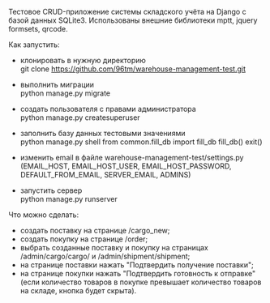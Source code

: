 Тестовое CRUD-приложение системы складского учёта на Django с базой данных SQLite3.
Использованы внешние библиотеки mptt, jquery formsets, qrcode.

Как запустить:
- клонировать в нужную директорию <br>
git clone https://github.com/96tm/warehouse-management-test.git

- выполнить миграции <br>
python manage.py migrate

- создать пользователя с правами администратора <br>
python manage.py createsuperuser

- заполнить базу данных тестовыми значениями <br>
python manage.py shell
from common.fill_db import fill_db
fill_db()
exit()

- изменить email в файле warehouse-management-test/settings.py <br>
(EMAIL_HOST, EMAIL_HOST_USER, EMAIL_HOST_PASSWORD, <br>
DEFAULT_FROM_EMAIL, SERVER_EMAIL, ADMINS)

- запустить сервер <br>
python manage.py runserver

Что можно сделать:
- создать поставку на странице /cargo_new;
- создать покупку на странице /order;
- выбрать созданные поставку и покупку на страницах /admin/cargo/cargo/
и /admin/shipment/shipment;
- на странице поставки нажать "Подтвердить получение поставки";
- на странице покупки нажать "Подтвердить готовность к отправке"
(если количество товаров в покупке превышает количество товаров на складе,
кнопка будет скрыта).
